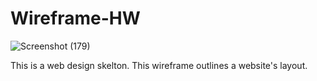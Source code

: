 # Wireframe-HW

![Screenshot (179)](https://user-images.githubusercontent.com/44280043/81525032-5bb4c980-9321-11ea-95d1-9e39d1104f75.png)

This is a web design skelton. This wireframe outlines a website's layout. 
